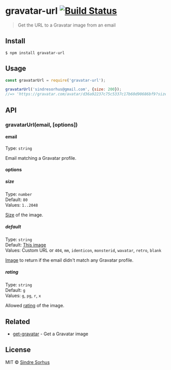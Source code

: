 # gravatar-url [![Build Status](https://travis-ci.org/sindresorhus/gravatar-url.svg?branch=master)](https://travis-ci.org/sindresorhus/gravatar-url)

> Get the URL to a Gravatar image from an email


## Install

```
$ npm install gravatar-url
```


## Usage

```js
const gravatarUrl = require('gravatar-url');

gravatarUrl('sindresorhus@gmail.com', {size: 200});
//=> 'https://gravatar.com/avatar/d36a92237c75c5337c17b60d90686bf9?size=200'
```


## API

### gravatarUrl(email, [options])

#### email

Type: `string`

Email matching a Gravatar profile.

#### options

##### size

Type: `number`<br>
Default: `80`<br>
Values: `1..2048`

[Size](https://en.gravatar.com/site/implement/images/#size) of the image.

##### default

Type: `string`<br>
Default: [This image](http://www.gravatar.com/avatar/00000000000000000000000000000000)<br>
Values: Custom URL or `404`, `mm`, `identicon`, `monsterid`, `wavatar`, `retro`, `blank`

[Image](https://en.gravatar.com/site/implement/images/#default-image) to return if the email didn't match any Gravatar profile.

##### rating

Type: `string`<br>
Default: `g`<br>
Values: `g`, `pg`, `r`, `x`

Allowed [rating](https://en.gravatar.com/site/implement/images/#rating) of the image.


## Related

- [get-gravatar](https://github.com/sindresorhus/get-gravatar) - Get a Gravatar image


## License

MIT © [Sindre Sorhus](https://sindresorhus.com)
